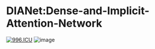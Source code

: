 # DIANet:Dense-and-Implicit-Attention-Network
[![996.ICU](https://img.shields.io/badge/link-996.icu-red.svg)](https://996.icu) 
![image](https://github.com/gbup-group/DIANet/blob/master/image/fig1.jpg)
